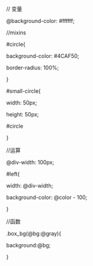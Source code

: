 // 变量

@background-color: #ffffff;



//mixins

\#circle{

  background-color: #4CAF50;

  border-radius: 100%;

 }



\#small-circle{

width: 50px;

height: 50px;

\#circle

}



//运算

@div-width: 100px;



\#left{

  width: @div-width;

  background-color: @color - 100;

}



//函数 



.box_bg(@bg:@gray){

  background:@bg;

}